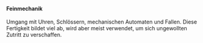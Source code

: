 #### Feinmechanik

Umgang mit Uhren, Schlössern, mechanischen Automaten und Fallen. Diese Fertigkeit bildet viel ab, wird aber meist
verwendet, um sich ungewollten Zutritt zu verschaffen.
